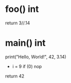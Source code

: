 # foo() int
  return 3//.14

# main() int
  print("Hello, World!", 42, 3.14)

  - i = 9
  if (0)
    nop

  return 42
